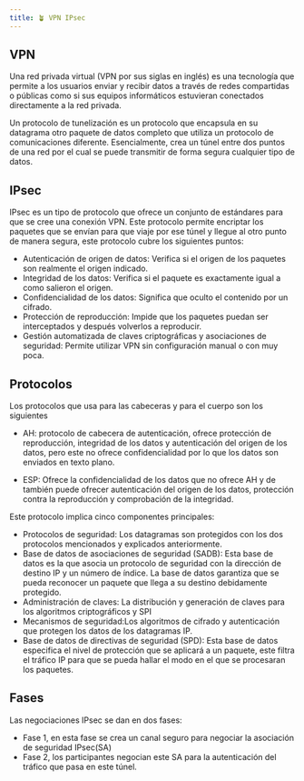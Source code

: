 ```yaml
---
title: 🪴 VPN IPsec
---
```

## VPN
Una red privada virtual (VPN por sus siglas en inglés) es una tecnología que permite a los usuarios enviar y recibir datos a través de redes compartidas o públicas como si sus equipos informáticos estuvieran conectados directamente a la red privada. 

Un protocolo de tunelización es un protocolo que encapsula en su datagrama otro paquete de datos completo que utiliza un protocolo de comunicaciones diferente. Esencialmente, crea un túnel entre dos puntos de una red por el cual se puede transmitir de forma segura cualquier tipo de datos.

## IPsec
IPsec es un tipo de protocolo que ofrece un conjunto de estándares para que se cree una conexión VPN. Este protocolo permite encriptar los paquetes que se envían para que viaje por ese túnel y llegue al otro punto de manera segura, este protocolo cubre los siguientes puntos:
-   Autenticación de origen de datos: Verifica si el origen de los paquetes son realmente el origen indicado.
-   Integridad de los datos: Verifica si el paquete es exactamente igual a como salieron el origen. 
-   Confidencialidad de los datos: Significa que oculto el contenido por un cifrado.
-   Protección de reproducción: Impide que los paquetes puedan ser interceptados y después volverlos a reproducir.
-   Gestión automatizada de claves criptográficas y asociaciones de seguridad: Permite utilizar VPN sin configuración manual o con muy poca.

## Protocolos
Los protocolos que usa para las cabeceras y para el cuerpo son los siguientes

-   AH: protocolo de cabecera de autenticación, ofrece protección de reproducción, integridad de los datos y autenticación del origen de los datos, pero este no ofrece confidencialidad por lo que los datos son enviados en texto plano.
    
-   ESP: Ofrece la confidencialidad de los datos que no ofrece AH y de también puede ofrecer autenticación del origen de los datos, protección contra la reproducción y comprobación de la integridad.

Este protocolo implica cinco componentes principales:
-   Protocolos de seguridad: Los datagramas son protegidos con los dos protocolos mencionados y explicados anteriormente.
-   Base de datos de asociaciones de seguridad (SADB): Esta base de datos es la que asocia un protocolo de seguridad con la dirección de destino IP y un número de índice. La base de datos garantiza que se pueda reconocer un paquete que llega a su destino debidamente protegido.
-   Administración de claves: La distribución y generación de claves para los algoritmos criptográficos y SPI
-   Mecanismos de seguridad:Los algoritmos de cifrado y autenticación que protegen los datos de los datagramas IP.
-   Base de datos de directivas de seguridad (SPD): Esta base de datos especifica el nivel de protección que se aplicará a un paquete, este filtra el tráfico IP para que se pueda hallar el modo en el que se procesaran los paquetes.

## Fases
Las negociaciones IPsec se dan en dos fases: 
- Fase 1, en esta fase se crea un canal seguro para negociar la asociación de seguridad IPsec(SA) 
- Fase 2, los participantes negocian este SA para la autenticación del tráfico que pasa en este túnel.